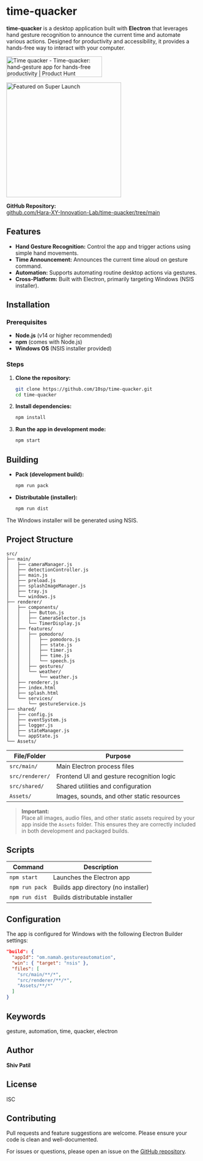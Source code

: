 # time-quacker

**time-quacker** is a desktop application built with **Electron** that leverages hand gesture recognition to announce the current time and automate various actions. Designed for productivity and accessibility, it provides a hands-free way to interact with your computer.

<a href="https://www.producthunt.com/products/time-quacker?embed=true&utm_source=badge-featured&utm_medium=badge&utm_source=badge-time&#0045;quacker" target="_blank"><img src="https://api.producthunt.com/widgets/embed-image/v1/featured.svg?post_id=1011738&theme=light&t=1756739336200" alt="Time&#0032;quacker - Time&#0045;quacker&#0058;&#0032;hand&#0045;gesture&#0032;app&#0032;for&#0032;hands&#0045;free&#0032;productivity | Product Hunt" style="width: 250px; height: 54px;" width="250" height="54" /></a>

<a href="https://superlaun.ch/products/648" target="_blank" rel="noopener">
  <img src="https://superlaun.ch/badge.png" alt="Featured on Super Launch" width="300" height="300" />
</a>



**GitHub Repository:**  
[github.com/Hara-XY-Innovation-Lab/time-quacker/tree/main](https://github.com/10sp/time-quacker/tree/main)

## Features

- **Hand Gesture Recognition:** Control the app and trigger actions using simple hand movements.
- **Time Announcement:** Announces the current time aloud on gesture command.
- **Automation:** Supports automating routine desktop actions via gestures.
- **Cross-Platform:** Built with Electron, primarily targeting Windows (NSIS installer).

## Installation

### Prerequisites

- **Node.js** (v14 or higher recommended)
- **npm** (comes with Node.js)
- **Windows OS** (NSIS installer provided)

### Steps

1. **Clone the repository:**
   ```sh
   git clone https://github.com/10sp/time-quacker.git
   cd time-quacker
   ```

2. **Install dependencies:**
   ```sh
   npm install
   ```

3. **Run the app in development mode:**
   ```sh
   npm start
   ```

## Building

- **Pack (development build):**
  ```sh
  npm run pack
  ```
- **Distributable (installer):**
  ```sh
  npm run dist
  ```

The Windows installer will be generated using NSIS.

## Project Structure

```
src/
├── main/
│   ├── cameraManager.js
│   ├── detectionController.js
│   ├── main.js
│   ├── preload.js
│   ├── splashImageManager.js
│   ├── tray.js
│   └── windows.js
├── renderer/
│   ├── components/
│   │   ├── Button.js
│   │   ├── CameraSelector.js
│   │   └── TimerDisplay.js
│   ├── features/
│   │   ├── pomodoro/
│   │   │   ├── pomodoro.js
│   │   │   ├── state.js
│   │   │   ├── timer.js
│   │   │   ├── time.js
│   │   │   └── speech.js
│   │   ├── gestures/
│   │   └── weather/
│   │       └── weather.js
│   ├── renderer.js
│   ├── index.html
│   ├── splash.html
│   └── services/
│       └── gestureService.js
├── shared/
│   ├── config.js
│   ├── eventSystem.js
│   ├── logger.js
│   ├── stateManager.js
│   └── appState.js
└── Assets/
```

| File/Folder   | Purpose                                      |
|---------------|----------------------------------------------|
| `src/main/`   | Main Electron process files                  |
| `src/renderer/` | Frontend UI and gesture recognition logic  |
| `src/shared/` | Shared utilities and configuration           |
| `Assets/`     | Images, sounds, and other static resources   |

> **Important:**  
> Place all images, audio files, and other static assets required by your app inside the `Assets` folder. This ensures they are correctly included in both development and packaged builds.

## Scripts

| Command         | Description                         |
|-----------------|-------------------------------------|
| `npm start`     | Launches the Electron app           |
| `npm run pack`  | Builds app directory (no installer) |
| `npm run dist`  | Builds distributable installer      |

## Configuration

The app is configured for Windows with the following Electron Builder settings:

```json
"build": {
  "appId": "om.namah.gestureautomation",
  "win": { "target": "nsis" },
  "files": [
    "src/main/**/*",
    "src/renderer/**/*",
    "Assets/**/*"
  ]
}
```

## Keywords

gesture, automation, time, quacker, electron

## Author

**Shiv Patil**

## License

ISC

## Contributing

Pull requests and feature suggestions are welcome. Please ensure your code is clean and well-documented.

For issues or questions, please open an issue on the [GitHub repository](https://github.com/10sp/time-quacker/tree/main).
